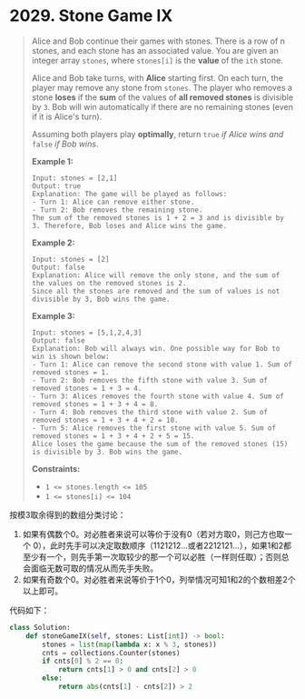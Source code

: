 # 2029. Stone Game IX

> Alice and Bob continue their games with stones. There is a row of n stones, and each stone has an associated value. You are given an integer array `stones`, where `stones[i]` is the **value** of the `ith` stone.
>
> Alice and Bob take turns, with **Alice** starting first. On each turn, the player may remove any stone from `stones`. The player who removes a stone **loses** if the **sum** of the values of **all removed stones** is divisible by `3`. Bob will win automatically if there are no remaining stones (even if it is Alice's turn).
>
> Assuming both players play **optimally**, return `true` *if Alice wins and* `false` *if Bob wins*.
>
>  
>
> **Example 1:**
>
> ```
> Input: stones = [2,1]
> Output: true
> Explanation: The game will be played as follows:
> - Turn 1: Alice can remove either stone.
> - Turn 2: Bob removes the remaining stone. 
> The sum of the removed stones is 1 + 2 = 3 and is divisible by 3. Therefore, Bob loses and Alice wins the game.
> ```
>
> **Example 2:**
>
> ```
> Input: stones = [2]
> Output: false
> Explanation: Alice will remove the only stone, and the sum of the values on the removed stones is 2. 
> Since all the stones are removed and the sum of values is not divisible by 3, Bob wins the game.
> ```
>
> **Example 3:**
>
> ```
> Input: stones = [5,1,2,4,3]
> Output: false
> Explanation: Bob will always win. One possible way for Bob to win is shown below:
> - Turn 1: Alice can remove the second stone with value 1. Sum of removed stones = 1.
> - Turn 2: Bob removes the fifth stone with value 3. Sum of removed stones = 1 + 3 = 4.
> - Turn 3: Alices removes the fourth stone with value 4. Sum of removed stones = 1 + 3 + 4 = 8.
> - Turn 4: Bob removes the third stone with value 2. Sum of removed stones = 1 + 3 + 4 + 2 = 10.
> - Turn 5: Alice removes the first stone with value 5. Sum of removed stones = 1 + 3 + 4 + 2 + 5 = 15.
> Alice loses the game because the sum of the removed stones (15) is divisible by 3. Bob wins the game.
> ```
>
>  
>
> **Constraints:**
>
> - `1 <= stones.length <= 105`
> - `1 <= stones[i] <= 104`

按模3取余得到的数组分类讨论：

1. 如果有偶数个0。对必胜者来说可以等价于没有0（若对方取0，则己方也取一个 0），此时先手可以决定取数顺序（1121212...或者2212121...），如果1和2都至少有一个，则先手第一次取较少的那一个可以必胜（一样则任取）；否则总会面临无数可取的情况从而先手失败。
2. 如果有奇数个0。对必胜者来说等价于1个0，列举情况可知1和2的个数相差2个以上即可。

代码如下：

```python
class Solution:
    def stoneGameIX(self, stones: List[int]) -> bool:
        stones = list(map(lambda x: x % 3, stones))
        cnts = collections.Counter(stones)
        if cnts[0] % 2 == 0:
            return cnts[1] > 0 and cnts[2] > 0
        else:
            return abs(cnts[1] - cnts[2]) > 2
```

